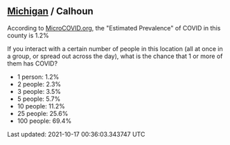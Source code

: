 
## [Michigan](/united-states/michigan) / Calhoun

According to [MicroCOVID.org](http://microcovid.org),
the "Estimated Prevalence" of COVID in this county is 1.2%

If you interact with a certain number of people in this location
(all at once in a group, or spread out across the day), what is the chance that
1 or more of them has COVID?

- 1 person: 1.2%
- 2 people: 2.3%
- 3 people: 3.5%
- 5 people: 5.7%
- 10 people: 11.2%
- 25 people: 25.6%
- 100 people: 69.4%

Last updated: 2021-10-17 00:36:03.343747 UTC
